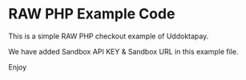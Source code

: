 # RAW PHP Example Code

This is a simple RAW PHP checkout example of Uddoktapay.


We have added Sandbox API KEY & Sandbox URL in this example file.

Enjoy

